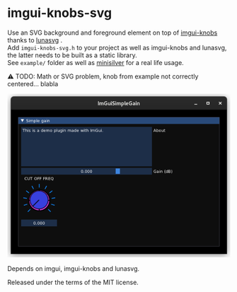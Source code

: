 # imgui-knobs-svg

Use an SVG background and foreground element on top of [imgui-knobs](https://github.com/altschuler/imgui-knobs) thanks to [lunasvg](https://github.com/sammycage/lunasvg) .  
Add `imgui-knobs-svg.h` to your project as well as imgui-knobs and lunasvg, the latter needs to be built as a static library.  
See `example/` folder as well as [minisilver](https://github.com/Simon-L/minisilver) for a real life usage.

:warning: TODO: Math or SVG problem, knob from example not correctly centered... blabla

![example knob](example.png)

Depends on imgui, imgui-knobs and lunasvg.

Released under the terms of the MIT license.